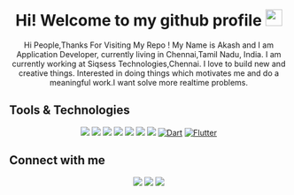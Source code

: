 <h1 align="center">Hi! Welcome to my github profile <img src="https://media.tenor.com/images/af1b615e4f90567a1328b7c320d3a601/tenor.gif" width="30"/></h1> 
 

<p align='center'>
Hi People,Thanks For Visiting My Repo ! My Name is Akash and I am Application Developer, currently living in Chennai,Tamil Nadu, India. I am currently working at Siqsess Technologies,Chennai. I love to build new and creative things. Interested in doing things which motivates me and do a meaningful work.I want solve more realtime problems.
</p>

## Tools & Technologies 
<p align='center'>
 <a href="https://html.com/"><img src="https://img.shields.io/badge/html5%20-%23E34F26.svg?&style=for-the-badge&logo=html5&logoColor=white" /></a>
  <a href="https://en.wikipedia.org/wiki/CSS"><img src="https://img.shields.io/badge/css3%20-%231572B6.svg?&style=for-the-badge&logo=css3&logoColor=white" /></a>
  <a href="https://www.javascript.com/"><img src="https://img.shields.io/badge/javascript%20-f0db4f.svg?&style=for-the-badge&logo=javascript&logoColor=black" /></a>
 <a href="https://reactjs.org"><img src ="https://img.shields.io/badge/react%20-%2320232a.svg?&style=for-the-badge&logo=react&logoColor=%2361DAFB" /></a>
 <a href="https://reactnative.dev"><img src ="https://img.shields.io/badge/react_native%20-%2320232a.svg?&style=for-the-badge&logo=react&logoColor=%2361DAFB" /></a>
 <a href="https://git-scm.com/"><img src="https://img.shields.io/badge/git%20-orange.svg?&style=for-the-badge&logo=git&logoColor=white" /></a>
   <a href="http://github.com/"><img src="https://img.shields.io/badge/github%20-black.svg?&style=for-the-badge&logo=github&logoColor=white" /></a>
  <a href="https://dart.dev/"><img alt="Dart" src="https://img.shields.io/badge/dart-%230175C2.svg?style=for-the-badge&logo=dart&logoColor=white"/></a>
  <a href="https://flutter.dev/"><img alt="Flutter" src="https://img.shields.io/badge/Flutter-%2302569B.svg?style=for-the-badge&logo=Flutter&logoColor=white" /></a>
 
</p>

## Connect with me
<p align='center'>
  <a href="https://github.com/akash-1101"><img src="https://img.shields.io/badge/github-black.svg?&style=for-the-badge&logo=github&logoColor=white" /></a> 
  <a href="mailto:akash111999@gmail.com"><img src="https://img.shields.io/badge/gmail-%23D14836.svg?&style=for-the-badge&logo=gmail&logoColor=white" /></a>
  <a href="https://www.linkedin.com/in/akash111999/"><img src="https://img.shields.io/badge/linkedin-%230077B5.svg?&style=for-the-badge&logo=linkedin&logoColor=white" /></a>
<!--  <a href=""><img src="https://img.shields.io/badge/Medium-12100E?style=for-the-badge&logo=medium&logoColor=white"> -->
 </a>
